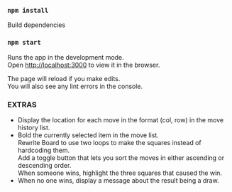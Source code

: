 ### `npm install`

Build dependencies

### `npm start`

Runs the app in the development mode.<br />
Open [http://localhost:3000](http://localhost:3000) to view it in the browser.

The page will reload if you make edits.<br />
You will also see any lint errors in the console.

### EXTRAS

*   Display the location for each move in the format (col, row) in the move history list.<br>
*   Bold the currently selected item in the move list.<br>
    Rewrite Board to use two loops to make the squares instead of hardcoding them.<br>
    Add a toggle button that lets you sort the moves in either ascending or descending order.<br>
    When someone wins, highlight the three squares that caused the win.<br>
*   When no one wins, display a message about the result being a draw.<br>
